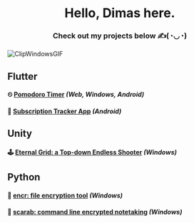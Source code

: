<h1 align="center">Hello, Dimas here.</h1>
<h3 align="center">Check out my projects below ✍️(◔◡◔)</h3>

![ClipWindowsGIF](https://github.com/desolaterobot/desolaterobot/assets/74480017/b867ea42-f80c-4951-8e3a-d53f7a8d2077)

## Flutter
#### ⏲ [Pomodoro Timer](https://desolaterobot.github.io/pomodoro/#/) *(Web, Windows, Android)*
#### 💸 [Subscription Tracker App](https://play.google.com/store/apps/details?id=com.desolate.substracker) *(Android)*

## Unity
#### 🕹 [Eternal Grid: a Top-down Endless Shooter](http://desolaterobot.itch.io/eternal-grid) *(Windows)*

## Python
#### 🔐 [encr: file encryption tool](https://github.com/desolaterobot/encr) *(Windows)*
#### 📝 [scarab: command line encrypted notetaking](https://github.com/desolaterobot/scarab) *(Windows)*
